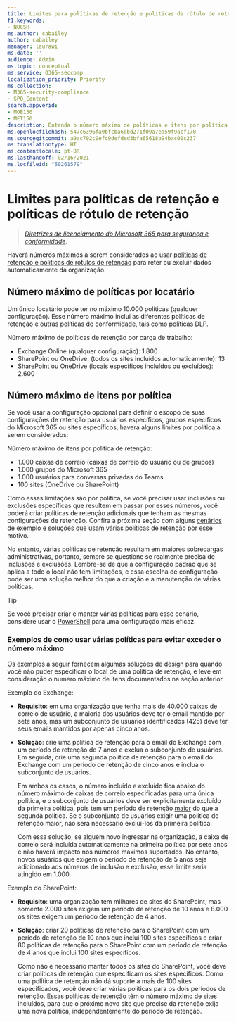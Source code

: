 ```yaml
---
title: Limites para políticas de retenção e políticas de rótulo de retenção
f1.keywords:
- NOCSH
ms.author: cabailey
author: cabailey
manager: laurawi
ms.date: ''
audience: Admin
ms.topic: conceptual
ms.service: O365-seccomp
localization_priority: Priority
ms.collection:
- M365-security-compliance
- SPO_Content
search.appverid:
- MOE150
- MET150
description: Entenda o número máximo de políticas e itens por política para políticas de retenção e políticas de rótulos de retenção
ms.openlocfilehash: 547c6396fa9bfcba6dbd271f09a7ea59f9acf170
ms.sourcegitcommit: a9ac702c9efc9defded3bfa65618b94bac00c237
ms.translationtype: HT
ms.contentlocale: pt-BR
ms.lasthandoff: 02/16/2021
ms.locfileid: "50261579"
---
```

# <a name="limits-for-retention-policies-and-retention-label-policies"></a>Limites para políticas de retenção e políticas de rótulo de retenção

>*[Diretrizes de licenciamento do Microsoft 365 para segurança e conformidade](https://aka.ms/ComplianceSD).*

Haverá números máximos a serem considerados ao usar [políticas de retenção e políticas de rótulos de retenção](retention.md#retention-policies-and-retention-labels) para reter ou excluir dados automaticamente da organização.

## <a name="maximum-number-of-policies-per-tenant"></a>Número máximo de políticas por locatário

Um único locatário pode ter no máximo 10.000 políticas (qualquer configuração). Esse número máximo inclui as diferentes políticas de retenção e outras políticas de conformidade, tais como políticas DLP.

Número máximo de políticas de retenção por carga de trabalho:

- Exchange Online (qualquer configuração): 1.800
- SharePoint ou OneDrive: (todos os sites incluídos automaticamente): 13
- SharePoint ou OneDrive (locais específicos incluídos ou excluídos): 2.600

## <a name="maximum-number-of-items-per-policy"></a>Número máximo de itens por política

Se você usar a configuração opcional para definir o escopo de suas configurações de retenção para usuários específicos, grupos específicos do Microsoft 365 ou sites específicos, haverá alguns limites por política a serem considerados: 

Número máximo de itens por política de retenção:

  - 1.000 caixas de correio (caixas de correio do usuário ou de grupos)
  - 1.000 grupos do Microsoft 365
  - 1.000 usuários para conversas privadas do Teams
  - 100 sites (OneDrive ou SharePoint)

Como essas limitações são por política, se você precisar usar inclusões ou exclusões específicas que resultem em passar por esses números, você poderá criar políticas de retenção adicionais que tenham as mesmas configurações de retenção. Confira a próxima seção com alguns [cenários de exemplo e soluções](#examples-of-using-multiple-policies-to-avoid-exceeding-maximum-numbers) que usam várias políticas de retenção por esse motivo.

No entanto, várias políticas de retenção resultam em maiores sobrecargas administrativas, portanto, sempre se questione se realmente precisa de inclusões e exclusões. Lembre-se de que a configuração padrão que se aplica a todo o local não tem limitações, e essa escolha de configuração pode ser uma solução melhor do que a criação e a manutenção de várias políticas.

> [!TIP]
> Se você precisar criar e manter várias políticas para esse cenário, considere usar o [PowerShell](retention.md#powershell-cmdlets-for-retention-policies-and-retention-labels) para uma configuração mais eficaz.

### <a name="examples-of-using-multiple-policies-to-avoid-exceeding-maximum-numbers"></a>Exemplos de como usar várias políticas para evitar exceder o número máximo

Os exemplos a seguir fornecem algumas soluções de design para quando você não puder especificar o local de uma política de retenção, e leve em consideração o numero máximo de itens documentados na seção anterior.

Exemplo do Exchange:

- **Requisito**: em uma organização que tenha mais de 40.000 caixas de correio de usuário, a maioria dos usuários deve ter o email mantido por sete anos, mas um subconjunto de usuários identificados (425) deve ter seus emails mantidos por apenas cinco anos.

- **Solução**: crie uma política de retenção para o email do Exchange com um período de retenção de 7 anos e exclua o subconjunto de usuários. Em seguida, crie uma segunda política de retenção para o email do Exchange com um período de retenção de cinco anos e inclua o subconjunto de usuários. 
    
    Em ambos os casos, o número incluído e excluído fica abaixo do número máximo de caixas de correio especificadas para uma única política, e o subconjunto de usuários deve ser explicitamente excluído da primeira política, pois tem um período de retenção [maior](retention.md#the-principles-of-retention-or-what-takes-precedence) do que a segunda política. Se o subconjunto de usuários exigir uma política de retenção maior, não será necessário excluí-los da primeira política.
     
    Com essa solução, se alguém novo ingressar na organização, a caixa de correio será incluída automaticamente na primeira política por sete anos e não haverá impacto nos números máximos suportados. No entanto, novos usuários que exigem o período de retenção de 5 anos seja adicionado aos números de inclusão e exclusão, esse limite seria atingido em 1.000.

Exemplo do SharePoint:

- **Requisito**: uma organização tem milhares de sites do SharePoint, mas somente 2.000 sites exigem um período de retenção de 10 anos e 8.000 os sites exigem um período de retenção de 4 anos.

- **Solução**: criar 20 políticas de retenção para o SharePoint com um período de retenção de 10 anos que inclui 100 sites específicos e criar 80 políticas de retenção para o SharePoint com um período de retenção de 4 anos que inclui 100 sites específicos.
    
    Como não é necessário manter todos os sites do SharePoint, você deve criar políticas de retenção que especificam os sites específicos. Como uma política de retenção não dá suporte a mais de 100 sites especificados, você deve criar várias políticas para os dois períodos de retenção. Essas políticas de retenção têm o número máximo de sites incluídos, para que o próximo novo site que precise da retenção exija uma nova política, independentemente do período de retenção.

